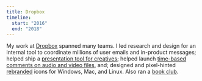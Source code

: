 ```yaml
---
title: Dropbox
timeline:
  start: "2016"
  end: "2018"
---
```


My work at [Dropbox](https://www.dropbox.com) spanned many teams. I led research and design for an internal tool to coordinate millions of user emails and in-product messages; helped ship a [presentation tool for creatives](https://blog.dropbox.com/topics/product/new-plan-dropbox-professional); helped launch [time-based comments on audio and video files](https://blog.dropbox.com/topics/product-tips/time-based-commenting-audio-video), and; designed and pixel-hinted [rebranded](https://blog.dropbox.com/topics/company/-dropbox-unveils-colorful-new-look-and-global-brand-campaign-foc) icons for Windows, Mac, and Linux. Also ran a [book club](https://dribbble.com/shots/3288748-Dropbox-Design-Book-Club).
